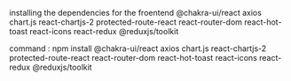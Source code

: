 installing the dependencies for the froentend 
@chakra-ui/react
axios
chart.js
react-chartjs-2
protected-route-react
react-router-dom
react-hot-toast
react-icons
react-redux
@reduxjs/toolkit


command : npm install @chakra-ui/react axios chart.js react-chartjs-2 protected-route-react react-router-dom react-hot-toast react-icons react-redux @reduxjs/toolkit